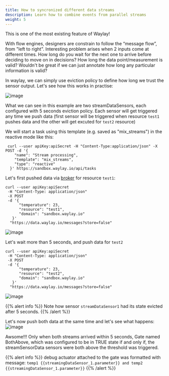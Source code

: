 ```yaml
---
title: How to syncronized different data streams
description: Learn how to combine events from parallel streams
weight: 5
---
```


This is one of the most existing feature of Waylay!

With flow engines, designers are constrain to follow the “message flow”, from "left to right". Interesting problem arises when 2 inputs come at different times. How long do you wait for the next one to arrive before deciding to move on in decisions? How long the data point/measurement is valid?
Wouldn't be great if we can just annotate how long any particular information is valid? 

In waylay, we can simply use eviction policy to define how long we trust the sensor output. Let's see how this works in practise:

![image](/rules/mix_streams/mix_streams.png)

What we can see in this example are two streamDataSensors, each configured with 5 seconds eviction policy. Each sensor will get triggered any time we push data (first sensor will be triggered when resource `test1` pushes data and the other will get excuted for `test2` resource)

We will start a task using this template (e.g. saved as "mix_streams") in the reactive mode like this:
```
 curl --user apiKey:apiSecret -H "Content-Type:application/json" -X POST -d '{
    "name": "Stream processing",
    "template": "mix_streams",
    "type": "reactive"
  }' https://sandbox.waylay.io/api/tasks
 ```

Let's first pushed data via [broker](/api/broker-and-storage/) for resource `test1`:

```
curl --user apiKey:apiSecret 
 -H "Content-Type: application/json"
 -X POST  
 -d '{ 
      "temperature": 23, 
      "resource": "test1", 
      "domain": "sandbox.waylay.io"
   }'
  "https://data.waylay.io/messages?store=false"
```

![image](/rules/mix_streams/test1.png)

Let's wait more than 5 seconds, and push data for `test2`

```
curl --user apiKey:apiSecret 
 -H "Content-Type: application/json"
 -X POST  
 -d '{ 
      "temperature": 23, 
      "resource": "test2", 
      "domain": "sandbox.waylay.io"
   }'
  "https://data.waylay.io/messages?store=false"
```

![image](/rules/mix_streams/test2.png)

{{% alert info %}}
Note how sensor `streamDataSensor1` had its state evicted after 5 seconds.
{{% /alert %}}

Let's now push both data at the same time and let's see what happens:
![image](/rules/mix_streams/both.png)

Awsome!!! Only when both streams arrived within 5 seconds, Gate named BothAbove, which was configured to be in TRUE state if and only if, the streamSensorData sensors were both above the threshold was triggered.

{{% alert info %}}
debug actuator attached to the gate was formatted with message:
`temp1 {{streamingDataSensor_1.parameter}} and temp2 {{streamingDataSensor_1.parameter}}`
{{% /alert %}}
